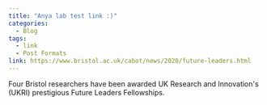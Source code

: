 ```yaml
---
title: "Anya lab test link :)"
categories:
  - Blog
tags:
  - link
  - Post Formats
link: https://www.bristol.ac.uk/cabot/news/2020/future-leaders.html
---
```


Four Bristol researchers have been awarded UK Research and Innovation's (UKRI) prestigious Future Leaders Fellowships.
